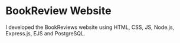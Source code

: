 # BookReview Website
I developed the BookReviews website using HTML, CSS, JS, Node.js, Express.js, EJS and PostgreSQL. <br>
